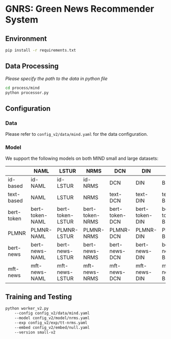 # GNRS: Green News Recommender System

## Environment

```bash
pip install -r requirements.txt
```

## Data Processing

_Please specify the path to the data in python file_

```bash
cd process/mind
python processor.py
```

## Configuration

### Data

Please refer to `config_v2/data/mind.yaml` for the data configuration.

### Model

We support the following models on both MIND small and large datasets:

|            | NAML            | LSTUR            | NRMS            | DCN            | DIN            | BST            |
|------------|-----------------|------------------|-----------------|----------------|----------------|----------------|
| id-based   | id-NAML         | id-LSTUR         | id-NRMS         | DCN            | DIN            | BST            |
| text-based | NAML            | LSTUR            | NRMS            | text-DCN       | text-DIN       | text-BST       |
| bert-token | bert-token-NAML | bert-token-LSTUR | bert-token-NRMS | bert-token-DCN | bert-token-DIN | bert-token-BST |
| PLMNR      | PLMNR-NAML      | PLMNR-LSTUR      | PLMNR-NRMS      | PLMNR-DCN      | PLMNR-DIN      | PLMNR-BST      |
| bert-news  | bert-news-NAML  | bert-news-LSTUR  | bert-news-NRMS  | bert-news-DCN  | bert-news-DIN  | bert-news-BST  |
| mft-news   | mft-news-NAML   | mft-news-LSTUR   | mft-news-NRMS   | mft-news-DCN   | mft-news-DIN   | mft-news-BST   |

## Training and Testing

```bash
python worker_v2.py 
    --config config_v2/data/mind.yaml 
    --model config_v2/model/nrms.yaml 
    --exp config_v2/exp/tt-nrms.yaml
    --embed config_v2/embed/null.yaml
    --version small-v2 
```
